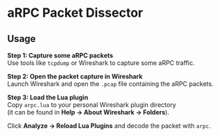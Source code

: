 # aRPC Packet Dissector

## Usage

**Step 1: Capture some aRPC packets**  
Use tools like `tcpdump` or Wireshark to capture some aRPC traffic.

**Step 2: Open the packet capture in Wireshark**  
Launch Wireshark and open the `.pcap` file containing the aRPC packets.

**Step 3: Load the Lua plugin**  
Copy `arpc.lua` to your personal Wireshark plugin directory  
(it can be found in **Help → About Wireshark → Folders**).

Click **Analyze → Reload Lua Plugins** and decode the packet with `arpc`.
